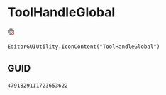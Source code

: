 # ToolHandleGlobal
![](/img/ToolHandleGlobal.png)

``` CSharp
EditorGUIUtility.IconContent("ToolHandleGlobal")
```
## GUID
```
4791829111723653622
```
